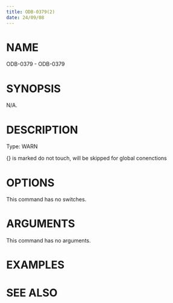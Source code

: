 ```yaml
---
title: ODB-0379(2)
date: 24/09/08
---
```


# NAME

ODB-0379 - ODB-0379

# SYNOPSIS

N/A.

# DESCRIPTION

Type: WARN

{} is marked do not touch, will be skipped for global conenctions

# OPTIONS

This command has no switches.

# ARGUMENTS

This command has no arguments.

# EXAMPLES

# SEE ALSO
